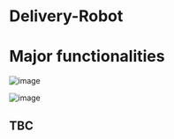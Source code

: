 # Delivery-Robot

# Major functionalities

![image](https://user-images.githubusercontent.com/58502695/139149461-8366d4c4-8fa7-47a0-8a14-98a5b0821e46.png)


![image](https://user-images.githubusercontent.com/58502695/139149530-47756306-760e-4670-99a0-e4e561ea84e8.png)

## TBC
